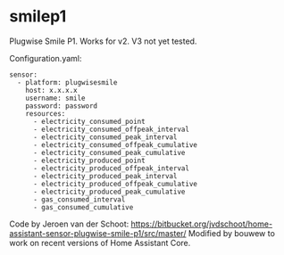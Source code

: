 # smilep1
Plugwise Smile P1. Works for v2. V3 not yet tested.

Configuration.yaml:
```
sensor:
  - platform: plugwisesmile
    host: x.x.x.x
    username: smile
    password: password
    resources:
      - electricity_consumed_point
      - electricity_consumed_offpeak_interval
      - electricity_consumed_peak_interval
      - electricity_consumed_offpeak_cumulative
      - electricity_consumed_peak_cumulative
      - electricity_produced_point
      - electricity_produced_offpeak_interval
      - electricity_produced_peak_interval
      - electricity_produced_offpeak_cumulative
      - electricity_produced_peak_cumulative
      - gas_consumed_interval
      - gas_consumed_cumulative
```


Code by Jeroen van der Schoot: https://bitbucket.org/jvdschoot/home-assistant-sensor-plugwise-smile-p1/src/master/
Modified by bouwew to work on recent versions of Home Assistant Core.
